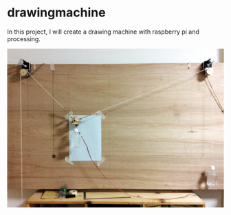 # drawingmachine
In this project, I will create a drawing machine with raspberry pi and processing.

![drawingmachine](https://github.com/dsonoda/drawingmachine/blob/images/img.jpg "drawingmachine")